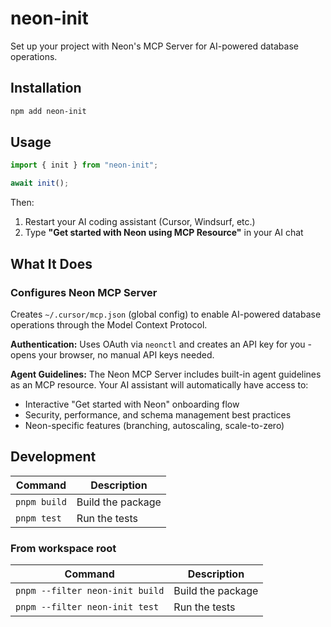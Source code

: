 # neon-init

Set up your project with Neon's MCP Server for AI-powered database operations.

## Installation

```sh
npm add neon-init
```

## Usage

```ts
import { init } from "neon-init";

await init();
```

Then:

1. Restart your AI coding assistant (Cursor, Windsurf, etc.)
2. Type **"Get started with Neon using MCP Resource"** in your AI chat

## What It Does

### Configures Neon MCP Server

Creates `~/.cursor/mcp.json` (global config) to enable AI-powered database operations through the Model Context Protocol.

**Authentication:** Uses OAuth via `neonctl` and creates an API key for you - opens your browser, no manual API keys needed.

**Agent Guidelines:** The Neon MCP Server includes built-in agent guidelines as an MCP resource. Your AI assistant will automatically have access to:

-   Interactive "Get started with Neon" onboarding flow
-   Security, performance, and schema management best practices
-   Neon-specific features (branching, autoscaling, scale-to-zero)

## Development

| Command      | Description       |
| ------------ | ----------------- |
| `pnpm build` | Build the package |
| `pnpm test`  | Run the tests     |

### From workspace root

| Command                         | Description       |
| ------------------------------- | ----------------- |
| `pnpm --filter neon-init build` | Build the package |
| `pnpm --filter neon-init test`  | Run the tests     |
